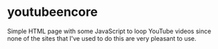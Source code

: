 youtubeencore
=============

Simple HTML page with some JavaScript to loop YouTube videos since none of the sites that I've used to do this are very pleasant to use.
